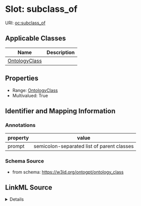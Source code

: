 # Slot: subclass_of

URI: [oc:subclass_of](http://w3id.org/ontogpt/ontology-class-templatesubclass_of)



<!-- no inheritance hierarchy -->




## Applicable Classes

| Name | Description |
| --- | --- |
[OntologyClass](OntologyClass.md) | 






## Properties

* Range: [OntologyClass](OntologyClass.md)
* Multivalued: True








## Identifier and Mapping Information





### Annotations

| property | value |
| --- | --- |
| prompt | semicolon-separated list of parent classes |



### Schema Source


* from schema: https://w3id.org/ontogpt/ontology_class




## LinkML Source

<details>
```yaml
name: subclass_of
annotations:
  prompt:
    tag: prompt
    value: semicolon-separated list of parent classes
from_schema: https://w3id.org/ontogpt/ontology_class
rank: 1000
multivalued: true
alias: subclass_of
owner: OntologyClass
domain_of:
- OntologyClass
range: OntologyClass

```
</details>